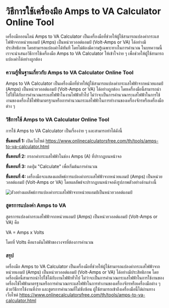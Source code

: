 วิธีการใช้เครื่องมือ Amps to VA Calculator Online Tool
======================================================

เครื่องมือออนไลน์ Amps to VA Calculator เป็นเครื่องมือที่ช่วยให้ผู้ใช้สามารถแปลงค่ากระแสไฟฟ้าจากหน่วยแอมป์ (Amps) เป็นหน่วยวอลต์แอมป์ (Volt-Amps or VA) ได้อย่างมีประสิทธิภาพ โดยสามารถแปลงค่าได้ทันที โดยไม่ต้องมีความรู้เฉพาะทางในการคำนวณ ในบทความนี้เราจะนำเสนอวิธีการใช้เครื่องมือ Amps to VA Calculator ให้เข้าใจง่าย ๆ เพื่อช่วยให้ผู้ใช้สามารถแปลงค่าได้อย่างถูกต้อง

### ความรู้พื้นฐานเกี่ยวกับ Amps to VA Calculator Online Tool

Amps to VA Calculator เป็นเครื่องมือที่ช่วยให้ผู้ใช้สามารถแปลงค่ากระแสไฟฟ้าจากหน่วยแอมป์ (Amps) เป็นหน่วยวอลต์แอมป์ (Volt-Amps or VA) ได้อย่างถูกต้อง โดยเครื่องมือนี้สามารถนำไปใช้ได้กับการคำนวณกระแสไฟฟ้าในงานไฟฟ้าทั่วไป ไม่ว่าจะเป็นการคำนวณกระแสไฟฟ้าในการใช้งานของเครื่องใช้ไฟฟ้ามาตรฐานหรือการคำนวณกระแสไฟฟ้าในการทำงานของเครื่องจักรหรือเครื่องมือต่าง ๆ

### วิธีการใช้ Amps to VA Calculator Online Tool

การใช้ Amps to VA Calculator เป็นเรื่องง่าย ๆ และสามารถทำได้ดังนี้

**ขั้นตอนที่ 1:** เปิดเว็บไซต์ <https://www.onlinecalculatorsfree.com/th/tools/amps-to-va-calculator.html>

**ขั้นตอนที่ 2:** กรอกค่ากระแสไฟฟ้าในช่อง Amps (A) ที่ปรากฏบนหน้าจอ

**ขั้นตอนที่ 3:** กดปุ่ม "Calculate" เพื่อเริ่มต้นการคำนวณ

**ขั้นตอนที่ 4:** เครื่องมือจะแสดงผลลัพธ์การแปลงค่ากระแสไฟฟ้าจากหน่วยแอมป์ (Amps) เป็นหน่วยวอลต์แอมป์ (Volt-Amps or VA) โดยผลลัพธ์จะปรากฏบนหน้าจอดังรูปภาพตัวอย่างด้านล่างนี้

![ตัวอย่างผลลัพธ์การแปลงค่ากระแสไฟฟ้าจากหน่วยแอมป์เป็นหน่วยวอลต์แอมป์](https://www.onlinecalculatorsfree.com/images/tools/amps-to-va-calculator.jpg)

### สูตรการแปลงค่า Amps to VA

สูตรการแปลงค่ากระแสไฟฟ้าจากหน่วยแอมป์ (Amps) เป็นหน่วยวอลต์แอมป์ (Volt-Amps or VA) คือ

VA = Amps x Volts

โดยที่ Volts คือแรงดันไฟฟ้าของวงจรที่ต้องการคำนวณ

### สรุป

เครื่องมือ Amps to VA Calculator เป็นเครื่องมือที่ช่วยให้ผู้ใช้สามารถแปลงค่ากระแสไฟฟ้าจากหน่วยแอมป์ (Amps) เป็นหน่วยวอลต์แอมป์ (Volt-Amps or VA) ได้อย่างมีประสิทธิภาพ โดยเครื่องมือนี้สามารถนำไปใช้ได้กับงานไฟฟ้าทั่วไป ไม่ว่าจะเป็นการคำนวณกระแสไฟฟ้าในการใช้งานของเครื่องใช้ไฟฟ้ามาตรฐานหรือการคำนวณกระแสไฟฟ้าในการทำงานของเครื่องจักรหรือเครื่องมือต่าง ๆ ด้วยวิธีการใช้งานที่ง่าย และสูตรการคำนวณที่ไม่ซับซ้อน ผู้ใช้สามารถเข้าถึงเครื่องมือนี้ได้ผ่านทางเว็บไซต์ <https://www.onlinecalculatorsfree.com/th/tools/amps-to-va-calculator.html>